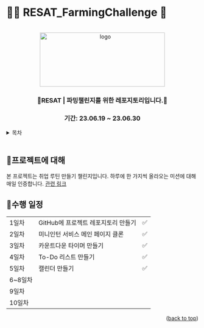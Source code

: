 # 👩‍🌾 RESAT_FarmingChallenge 🌾

<a name="readme-top"></a>

<!-- PROJECT LOGO -->

<br />

<div align="center">
  <a href="https://github.com/github_username/repo_name">
    <div width = "80" height="80">
        <img src="https://miniintern-upload.s3.ap-northeast-2.amazonaws.com/35506/8e9a0f78-6d4c-450f-851d-42e7ec583101/%EC%9E%90%EC%82%B0-49.png" alt="logo"width="328" height="142">
    </div>
  </a>
<h3 align="center">🌱RESAT | 파밍챌린지를 위한 레포지토리입니다.🌱</h3>
<h3 align="center">기간: 23.06.19 ~ 23.06.30</h3>
</div>

<!-- TABLE OF CONTENTS -->
<details>
  <summary>목차</summary>
  <ol>
    <li><a href="#프로젝트에-대해">🌱프로젝트에 대해</a></li>
    <li><a href='#수행-일정'>🌱수행 일정</a></li>
    <!-- <li><a href="#기술-스택">기술 스택</a></li>
    <li><a href="#roadmap">Roadmap</a></li> -->
  </ol>
</details>
<br/>

<!-- ABOUT THE PROJECT -->

## 🌱프로젝트에 대해

본 프로젝트는 취업 루틴 만들기 챌린지입니다.
하루에 한 가지씩 올라오는 미션에 대해 매일 인증합니다.
[관련 링크](https://miniintern.com/event/2158)

## 🌱수행 일정

|         |                                     |     |
| ------- | ----------------------------------- | --- |
| 1일차   | GitHub에 프로젝트 레포지토리 만들기 | ✅  |
| 2일차   | 미니인턴 서비스 메인 페이지 클론    | ✅  |
| 3일차   | 카운트다운 타이머 만들기            | ✅  |
| 4일차   | To-Do 리스트 만들기                 | ✅  |
| 5일차   | 캘린더 만들기                       | ✅  |
| 6~8일차 |                                     |     |
| 9일차   |                                     |     |
| 10일차  |                                     |     |

<!--


이미지 슬라이드(캐러샐) 만들기
반응형 네비게이션 메뉴바 만들기
로그인 페이지 만들기 -->

<p align="right">(<a href="#readme-top">back to top</a>)</p>

<!-- ## 기술 스택

![React][react-shield]

![typescript][typescript-shield]

![HTML][html-shield]

![CSS][css-shield]

<div style="width:86.25; height:28">
  <div style="background: #c43dac; width:86.25px; height:28px; text-align:center; line-height: 28px; font-family: Verdana; font-size: smaller; color: white" >👩‍🎤  EMOTION</div>
</div>

<p align="right">(<a href="#readme-top">back to top</a>)</p> -->

<!-- ROADMAP -->

<!-- ## 개선 사항

- [ ] 작성 예정 1
- [ ] 작성 예정 2
- [ ] 작성 예정 3
  - [ ] 작성 예정 -->

<!-- <p align="right">(<a href="#readme-top">back to top</a>)</p> -->

<!-- MARKDOWN LINKS & IMAGES -->

[typescript-shield]: https://img.shields.io/badge/typescript-3178C6?style=for-the-badge&logo=typescript&logoColor=black
[html-shield]: https://img.shields.io/badge/html5-E34F26?style=for-the-badge&logo=html5&logoColor=white
[css-shield]: https://img.shields.io/badge/css3-1572B6?style=for-the-badge&logo=css3&logoColor=white
[react-shield]: https://img.shields.io/badge/react-61DAFB?style=for-the-badge&logo=react&logoColor=white
